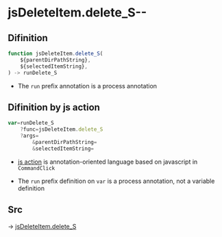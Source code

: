 # jsDeleteItem.delete_S--

## Difinition

```js.js
function jsDeleteItem.delete_S(
	${parentDirPathString},
	${selectedItemString},
) -> runDelete_S
```

- The `run` prefix annotation is a process annotation


## Difinition by js action

```js.js
var=runDelete_S
	?func=jsDeleteItem.delete_S
	?args=
		&parentDirPathString=
		&selectedItemString=
```

- [js action](#) is annotation-oriented language based on javascript in `CommandClick`

- The `run` prefix definition on `var` is a process annotation, not a variable definition

## Src

-> [jsDeleteItem.delete_S](https://github.com/puutaro/CommandClick/blob/master/app/src/main/java/com/puutaro/commandclick/fragment_lib/terminal_fragment/js_interface/list_index/JsDeleteItem.kt#L29)


